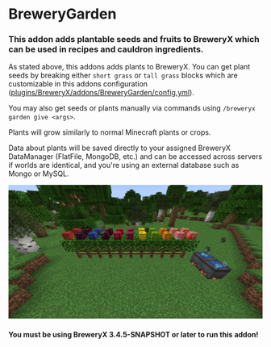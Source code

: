 # BreweryGarden

### This addon adds plantable seeds and fruits to BreweryX which can be used in recipes and cauldron ingredients.

As stated above, this addons adds plants to BreweryX. You can get plant seeds by breaking
either `short grass` or `tall grass` blocks which are customizable in this addons 
configuration (<ins>plugins/BreweryX/addons/BreweryGarden/config.yml</ins>).

You may also get seeds or plants manually via commands using `/breweryx garden give <args>`.

Plants will grow similarly to normal Minecraft plants or crops.

Data about plants will be saved directly to your assigned BreweryX DataManager (FlatFile, MongoDB, etc.)
and can be accessed across servers if worlds are identical, and you're using an external database such as Mongo or MySQL.

![Plants.png](images/Plants.png)

#### You must be using BreweryX 3.4.5-SNAPSHOT or later to run this addon!
